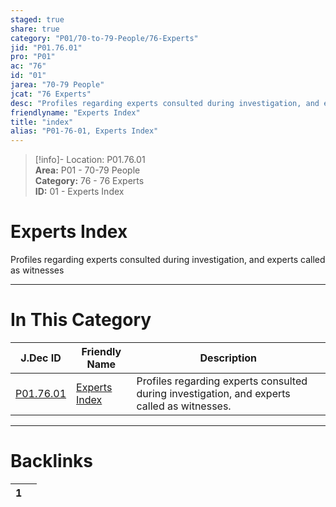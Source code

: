 ```yaml
---  
staged: true  
share: true  
category: "P01/70-to-79-People/76-Experts"  
jid: "P01.76.01"  
pro: "P01"  
ac: "76"  
id: "01"  
jarea: "70-79 People"  
jcat: "76 Experts"  
desc: "Profiles regarding experts consulted during investigation, and experts called as witnesses."  
friendlyname: "Experts Index"  
title: "index"  
alias: "P01-76-01, Experts Index"  
---  
```

>[!info]- Location: P01.76.01  
>**Area:** P01 - 70-79 People  
>**Category:** 76 - 76 Experts  
>**ID:** 01 - Experts Index  
  
# Experts Index  
  
Profiles regarding experts consulted during investigation, and experts called as witnesses  
   
  
  
---  
# In This Category  
  
| J.Dec ID                                                              | Friendly Name                                                             | Description                                                                                 |  
| --------------------------------------------------------------------- | ------------------------------------------------------------------------- | ------------------------------------------------------------------------------------------- |  
| [P01.76.01](index.md#) | [Experts Index](index.md#) | Profiles regarding experts consulted during investigation, and experts called as witnesses. |  
  
  
---  
# Backlinks  
<div><table class="dataview table-view-table"><thead class="table-view-thead"><tr class="table-view-tr-header"><th class="table-view-th"><span></span><span class="dataview small-text">1</span></th><th class="table-view-th"><span></span></th></tr></thead><tbody class="table-view-tbody"></tbody></table></div>